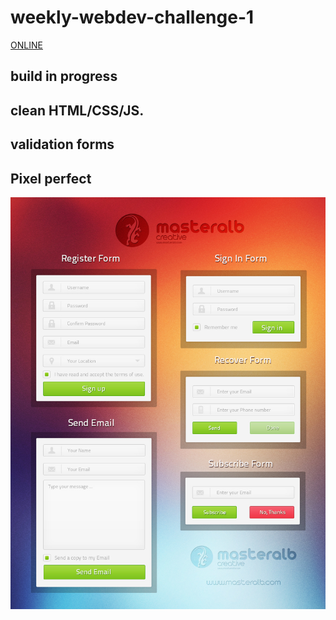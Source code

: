 # weekly-webdev-challenge-1
[ONLINE](https://michalwr88.github.io/weekly-webdev-challenge-1)
## build in progress 
 ## clean HTML/CSS/JS.
 ## validation forms
 ##
 ## Pixel perfect
 
![source jpg](/source/1.jpg)
